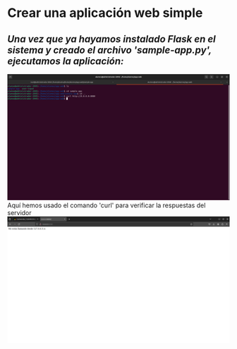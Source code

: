 # Crear una aplicación web simple
## *Una vez que ya hayamos instalado Flask en el sistema y creado el archivo 'sample-app.py', ejecutamos la aplicación:*
![](https://github.com/DianaLlamoca/ComputacionParalelaYDistribuida/blob/main/pagina_web3.png)
Aquí hemos usado el comando 'curl' para verificar la respuestas del servidor
![](https://github.com/DianaLlamoca/ComputacionParalelaYDistribuida/blob/main/pagina_web2.png)
